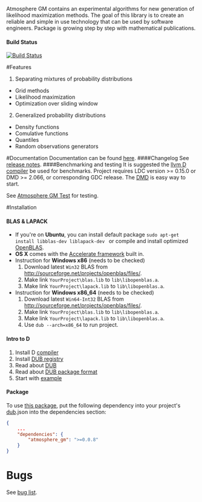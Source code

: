 
Atmosphere GM contains an experimental algorithms for new generation of likelihood maximization methods. The goal of this library is to create an reliable and simple in use technology that can be used by software engineers. Package is growing step by step with mathematical publications.

#### Build Status
[![Build Status](https://travis-ci.org/9il/atmosphere_gm.svg)](https://travis-ci.org/9il/atmosphere_gm)


#Features
 1. Separating mixtures of probability distributions
  + Grid methods
  + Likelihood maximization
  + Optimization over sliding window
 2. Generalized probability distributions
  + Density functions
  + Comulative functions
  + Quantiles
  + Random observations generators


#Documentation
Documentation can be found [here](http://9il.github.io/atmosphere_gm/doc/atmosphere.html).
####Changelog
See [release notes](https://github.com/9il/atmosphere_gm/releases).
####Benchmarking and testing
It is suggested the [llvm D compiler](https://github.com/ldc-developers/ldc/releases) be used for benchmarks.
Project requires LDC version >= 0.15.0 or DMD >= 2.066, or corresponding GDC release.
The [DMD](http://dlang.org/download.html) is easy way to start.

See [Atmosphere GM Test](https://github.com/9il/atmosphere_gm_test) for testing. 

#Installation
#### BLAS & LAPACK
* If you're on **Ubuntu**, you can install default package `sudo apt-get install libblas-dev liblapack-dev ` or compile and install optimized [OpenBLAS](https://github.com/xianyi/OpenBLAS).
* **OS X** comes with the [Accelerate framework](https://developer.apple.com/library/mac/documentation/Accelerate/Reference/BLAS_Ref/index.html#//apple_ref/doc/uid/TP40009457) built in.
* Instruction for **Windows x86** (needs to be checked)
	1. Download latest `Win32` BLAS from http://sourceforge.net/projects/openblas/files/.
	2. Make link  `YourProject\blas.lib` to `lib\libopenblas.a`.
	3. Make link  `YourProject\lapack.lib` to `lib\libopenblas.a`.
* Instruction for **Windows x86_64** (needs to be checked)
	1. Download latest `Win64-Int32` BLAS from http://sourceforge.net/projects/openblas/files/.
	2. Make link  `YourProject\blas.lib` to `lib\libopenblas.a`.
	3. Make link  `YourProject\lapack.lib` to `lib\libopenblas.a`.
	4. Use `dub --arch=x86_64` to run project.

#### Intro to D
1. Install D [compiler](http://dlang.org/download.html)
2. Install [DUB registry](http://code.dlang.org/download)
3. Read about [DUB](http://code.dlang.org/about)
4. Read about [DUB package format](http://code.dlang.org/package-format)
5. Start with [example](https://github.com/9il/atmosphere_gm_test)

#### Package
To use [this package](http://code.dlang.org/packages/atmosphere_gm), put the following dependency into your project's
[dub](http://code.dlang.org/about).json into the dependencies section:
```json
{
	...
	"dependencies": {
		"atmosphere_gm": ">=0.0.8"
	}
}
```
# Bugs
See [bug list](https://github.com/9il/atmosphere_gm/labels/bug).
